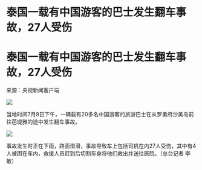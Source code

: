 # 泰国一载有中国游客的巴士发生翻车事故，27人受伤

# 泰国一载有中国游客的巴士发生翻车事故，27人受伤

来源：央视新闻客户端

![](https://inews.gtimg.com/om_bt/OFK5LADlmRjUeBeAvFTnUnMu4LM2KZJSNG0GLOrXDIcKsAA/1000)

当地时间7月9日下午，一辆载有20多名中国游客的旅游巴士在从罗勇府沙美岛前往芭堤雅的途中发生翻车事故。

![](https://inews.gtimg.com/om_bt/OzmPAT2aNlDJLF0KN5hzHvtQZwjU1d5jhGGwnnlOcKMKcAA/1000)

事故发生时正在下雨，路面湿滑，事故导致车上包括司机在内27人受伤，其中有4人被困在车内，救援人员赶到后切割车身将他们救出并送往医院。（总台记者 李敏）


